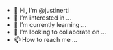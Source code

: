 - 👋 Hi, I’m @justinerti
- 👀 I’m interested in ...
- 🌱 I’m currently learning ...
- 💞️ I’m looking to collaborate on ...
- 📫 How to reach me ...

<!---
justinerti/justinerti is a ✨ special ✨ repository because its `README.md` (this file) appears on your GitHub profile.
You can click the Preview link to take a look at your changes.
--->
